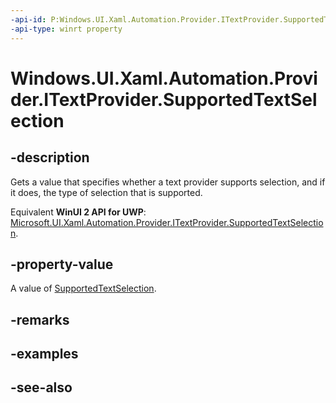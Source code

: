 ```yaml
---
-api-id: P:Windows.UI.Xaml.Automation.Provider.ITextProvider.SupportedTextSelection
-api-type: winrt property
---
```


<!-- Property syntax
public Windows.UI.Xaml.Automation.SupportedTextSelection SupportedTextSelection { get; }
-->

# Windows.UI.Xaml.Automation.Provider.ITextProvider.SupportedTextSelection

## -description
Gets a value that specifies whether a text provider supports selection, and if it does, the type of selection that is supported.

Equivalent **WinUI 2 API for UWP**: [Microsoft.UI.Xaml.Automation.Provider.ITextProvider.SupportedTextSelection](/windows/winui/api/microsoft.ui.xaml.automation.provider.itextprovider.supportedtextselection).

## -property-value
A value of [SupportedTextSelection](../windows.ui.xaml.automation/supportedtextselection.md).

## -remarks

## -examples

## -see-also
